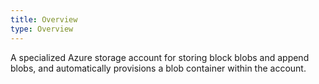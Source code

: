 ```yaml
---
title: Overview
type: Overview
---
```


A specialized Azure storage account for storing block blobs and append blobs, and automatically provisions a blob container within the account.